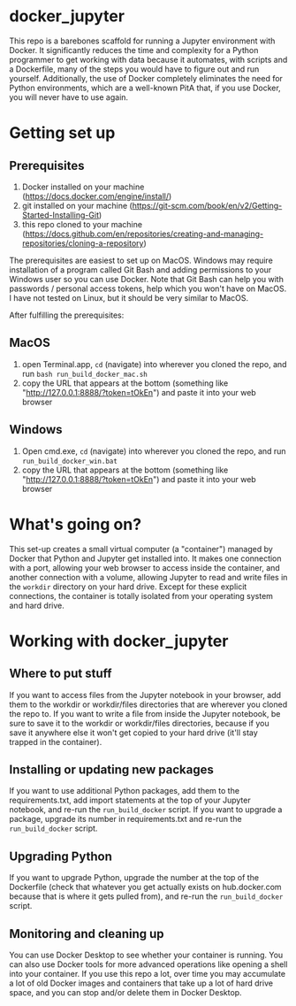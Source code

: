 # docker_jupyter

This repo is a barebones scaffold for running a Jupyter environment with Docker. It significantly reduces the time and complexity for a Python programmer to get working with data because it automates, with scripts and a Dockerfile, many of the steps you would have to figure out and run yourself. Additionally, the use of Docker completely eliminates the need for Python environments, which are a well-known PitA that, if you use Docker, you will never have to use again.

# Getting set up

## Prerequisites

1. Docker installed on your machine (https://docs.docker.com/engine/install/)
2. git installed on your machine (https://git-scm.com/book/en/v2/Getting-Started-Installing-Git)
3. this repo cloned to your machine (https://docs.github.com/en/repositories/creating-and-managing-repositories/cloning-a-repository)

The prerequisites are easiest to set up on MacOS. Windows may require installation of a program called Git Bash and adding permissions to your Windows user so you can use Docker. Note that Git Bash can help you with passwords / personal access tokens, help which you won't have on MacOS. I have not tested on Linux, but it should be very similar to MacOS.

After fulfilling the prerequisites:

## MacOS

1. open Terminal.app, `cd` (navigate) into wherever you cloned the repo, and run `bash run_build_docker_mac.sh`
2. copy the URL that appears at the bottom (something like "http://127.0.0.1:8888/?token=tOkEn") and paste it into your web browser

## Windows

1. Open cmd.exe, `cd` (navigate) into wherever you cloned the repo, and run `run_build_docker_win.bat`
3. copy the URL that appears at the bottom (something like "http://127.0.0.1:8888/?token=tOkEn") and paste it into your web browser

# What's going on?

This set-up creates a small virtual computer (a "container") managed by Docker that Python and Jupyter get installed into. It makes one connection with a port, allowing your web browser to access inside the container, and another connection with a volume, allowing Jupyter to read and write files in the `workdir` directory on your hard drive. Except for these explicit connections, the container is totally isolated from your operating system and hard drive.

# Working with docker_jupyter

## Where to put stuff

If you want to access files from the Jupyter notebook in your browser, add them to the workdir or workdir/files directories that are wherever you cloned the repo to. If you want to write a file from inside the Jupyter notebook, be sure to save it to the workdir or workdir/files directories, because if you save it anywhere else it won't get copied to your hard drive (it'll stay trapped in the container).

## Installing or updating new packages

If you want to use additional Python packages, add them to the requirements.txt, add import statements at the top of your Jupyter notebook, and re-run the `run_build_docker` script. If you want to upgrade a package, upgrade its number in requirements.txt and re-run the `run_build_docker` script.

## Upgrading Python

If you want to upgrade Python, upgrade the number at the top of the Dockerfile (check that whatever you get actually exists on hub.docker.com because that is where it gets pulled from), and re-run the `run_build_docker` script.

## Monitoring and cleaning up

You can use Docker Desktop to see whether your container is running. You can also use Docker tools for more advanced operations like opening a shell into your container. If you use this repo a lot, over time you may accumulate a lot of old Docker images and containers that take up a lot of hard drive space, and you can stop and/or delete them in Docker Desktop.
